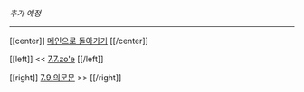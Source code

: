*추가 예정*

---

[[center]]
[메인으로 돌아가기](index.html)
[[/center]]

[[left]]
<< [7.7.zo'e](07_07_zo'e.html)
[[/left]]

[[right]]
[7.9.의문문](07_09_의문문.html) >>
[[/right]]